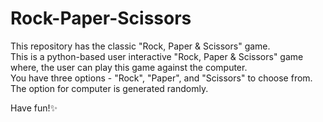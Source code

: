 # Rock-Paper-Scissors
This repository has the classic "Rock, Paper & Scissors" game.<br />
This is a python-based user interactive "Rock, Paper & Scissors" game where, the user can play this game against the computer.<br />
You have three options - "Rock", "Paper", and "Scissors" to choose from. The option for computer is generated randomly.<br />

Have fun!✨